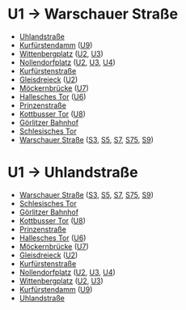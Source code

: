 # U1 → Warschauer Straße
* [Uhlandstraße](../stations/Uhlandstraße.md)
* [Kurfürstendamm](../stations/Kurfürstendamm.md) ([U9](U9.md))
* [Wittenbergplatz](../stations/Wittenbergplatz.md) ([U2](U2.md), [U3](U3.md))
* [Nollendorfplatz](../stations/Nollendorfplatz.md) ([U2](U2.md), [U3](U3.md), [U4](U4.md))
* [Kurfürstenstraße](../stations/Kurfürstenstraße.md)
* [Gleisdreieck](../stations/Gleisdreieck.md) ([U2](U2.md))
* [Möckernbrücke](../stations/Möckernbrücke.md) ([U7](U7.md))
* [Hallesches Tor](../stations/Hallesches-Tor.md) ([U6](U6.md))
* [Prinzenstraße](../stations/Prinzenstraße.md)
* [Kottbusser Tor](../stations/Kottbusser-Tor.md) ([U8](U8.md))
* [Görlitzer Bahnhof](../stations/Görlitzer-Bahnhof.md)
* [Schlesisches Tor](../stations/Schlesisches-Tor.md)
* [Warschauer Straße](../stations/Warschauer-Straße.md) ([S3](S3.md), [S5](S5.md), [S7](S7.md), [S75](S75.md), [S9](S9.md))

# U1 → Uhlandstraße
* [Warschauer Straße](../stations/Warschauer-Straße.md) ([S3](S3.md), [S5](S5.md), [S7](S7.md), [S75](S75.md), [S9](S9.md))
* [Schlesisches Tor](../stations/Schlesisches-Tor.md)
* [Görlitzer Bahnhof](../stations/Görlitzer-Bahnhof.md)
* [Kottbusser Tor](../stations/Kottbusser-Tor.md) ([U8](U8.md))
* [Prinzenstraße](../stations/Prinzenstraße.md)
* [Hallesches Tor](../stations/Hallesches-Tor.md) ([U6](U6.md))
* [Möckernbrücke](../stations/Möckernbrücke.md) ([U7](U7.md))
* [Gleisdreieck](../stations/Gleisdreieck.md) ([U2](U2.md))
* [Kurfürstenstraße](../stations/Kurfürstenstraße.md)
* [Nollendorfplatz](../stations/Nollendorfplatz.md) ([U2](U2.md), [U3](U3.md), [U4](U4.md))
* [Wittenbergplatz](../stations/Wittenbergplatz.md) ([U2](U2.md), [U3](U3.md))
* [Kurfürstendamm](../stations/Kurfürstendamm.md) ([U9](U9.md))
* [Uhlandstraße](../stations/Uhlandstraße.md)
